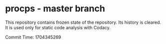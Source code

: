 # procps - master branch

This repository contains frozen state of the repository.
Its history is cleared. It is used only for static code
analysis with Codacy.

Commit Time: 1704345269